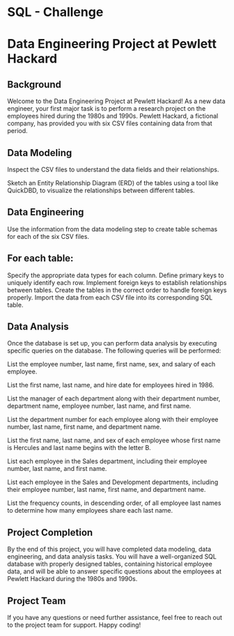 # SQL - Challenge
# Data Engineering Project at Pewlett Hackard

## Background

Welcome to the Data Engineering Project at Pewlett Hackard! As a new data engineer, your first major task is to perform a research project on the employees hired during the 1980s and 1990s. Pewlett Hackard, a fictional company, has provided you with six CSV files containing data from that period.

## Data Modeling

Inspect the CSV files to understand the data fields and their relationships.

Sketch an Entity Relationship Diagram (ERD) of the tables using a tool like QuickDBD, to visualize the relationships between different tables.

## Data Engineering

Use the information from the data modeling step to create table schemas for each of the six CSV files.

## For each table:

Specify the appropriate data types for each column.
Define primary keys to uniquely identify each row.
Implement foreign keys to establish relationships between tables.
Create the tables in the correct order to handle foreign keys properly.
Import the data from each CSV file into its corresponding SQL table.

## Data Analysis

Once the database is set up, you can perform data analysis by executing specific queries on the database. The following queries will be performed:

List the employee number, last name, first name, sex, and salary of each employee.

List the first name, last name, and hire date for employees hired in 1986.

List the manager of each department along with their department number, department name, employee number, last name, and first name.

List the department number for each employee along with their employee number, last name, first name, and department name.

List the first name, last name, and sex of each employee whose first name is Hercules and last name begins with the letter B.

List each employee in the Sales department, including their employee number, last name, and first name.

List each employee in the Sales and Development departments, including their employee number, last name, first name, and department name.

List the frequency counts, in descending order, of all employee last names to determine how many employees share each last name.

## Project Completion

By the end of this project, you will have completed data modeling, data engineering, and data analysis tasks. You will have a well-organized SQL database with properly designed tables, containing historical employee data, and will be able to answer specific questions about the employees at Pewlett Hackard during the 1980s and 1990s.

## Project Team

If you have any questions or need further assistance, feel free to reach out to the project team for support. Happy coding!
